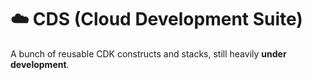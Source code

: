 # ☁️ CDS (Cloud Development Suite)

A bunch of reusable CDK constructs and stacks, still heavily **under development**.

